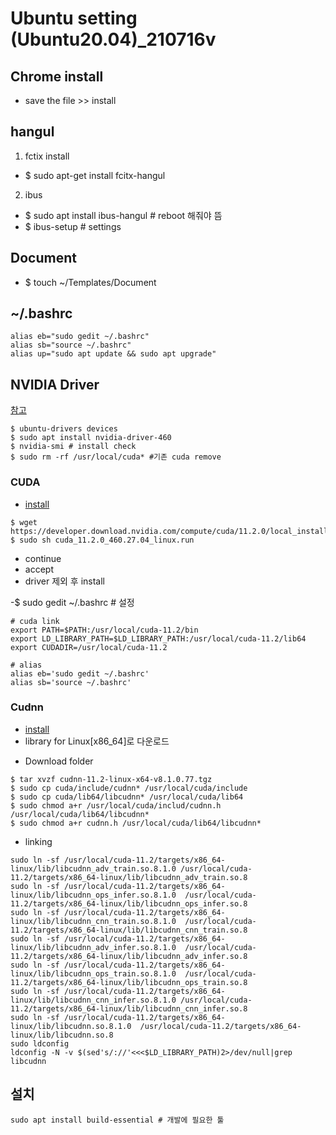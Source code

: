 # Ubuntu setting (Ubuntu20.04)_210716v
## Chrome install
- save the file >> install
## hangul
1. fctix install
- $ sudo apt-get install fcitx-hangul
2. ibus
- $ sudo apt install ibus-hangul # reboot 해줘야 뜸
- $ ibus-setup # settings

## Document
- $ touch ~/Templates/Document 


## ~/.bashrc 
```
alias eb="sudo gedit ~/.bashrc"
alias sb="source ~/.bashrc"
alias up="sudo apt update && sudo apt upgrade"
```


## NVIDIA Driver
[참고](https://webnautes.tistory.com/1428)
```
$ ubuntu-drivers devices
$ sudo apt install nvidia-driver-460
$ nvidia-smi # install check
$ sudo rm -rf /usr/local/cuda* #기존 cuda remove
```

### CUDA 
- [install](https://developer.nvidia.com/cuda-toolkit-archive)

```
$ wget https://developer.download.nvidia.com/compute/cuda/11.2.0/local_installers/cuda_11.2.0_460.27.04_linux.run
$ sudo sh cuda_11.2.0_460.27.04_linux.run
```
- continue
- accept
- driver 제외 후 install

-$ sudo gedit ~/.bashrc # 설정
```
# cuda link
export PATH=$PATH:/usr/local/cuda-11.2/bin
export LD_LIBRARY_PATH=$LD_LIBRARY_PATH:/usr/local/cuda-11.2/lib64
export CUDADIR=/usr/local/cuda-11.2

# alias
alias eb='sudo gedit ~/.bashrc'
alias sb='source ~/.bashrc'

```
### Cudnn
- [install](https://developer.nvidia.com/rdp/cudnn-archive)
- library for Linux[x86_64]로 다운로드

* Download folder 
```
$ tar xvzf cudnn-11.2-linux-x64-v8.1.0.77.tgz
$ sudo cp cuda/include/cudnn* /usr/local/cuda/include
$ sudo cp cuda/lib64/libcudnn* /usr/local/cuda/lib64
$ sudo chmod a+r /usr/local/cuda/includ/cudnn.h /usr/local/cuda/lib64/libcudnn*
$ sudo chmod a+r cudnn.h /usr/local/cuda/lib64/libcudnn*
```

* linking 
```
sudo ln -sf /usr/local/cuda-11.2/targets/x86_64-linux/lib/libcudnn_adv_train.so.8.1.0 /usr/local/cuda-11.2/targets/x86_64-linux/lib/libcudnn_adv_train.so.8
sudo ln -sf /usr/local/cuda-11.2/targets/x86_64-linux/lib/libcudnn_ops_infer.so.8.1.0  /usr/local/cuda-11.2/targets/x86_64-linux/lib/libcudnn_ops_infer.so.8
sudo ln -sf /usr/local/cuda-11.2/targets/x86_64-linux/lib/libcudnn_cnn_train.so.8.1.0  /usr/local/cuda-11.2/targets/x86_64-linux/lib/libcudnn_cnn_train.so.8
sudo ln -sf /usr/local/cuda-11.2/targets/x86_64-linux/lib/libcudnn_adv_infer.so.8.1.0  /usr/local/cuda-11.2/targets/x86_64-linux/lib/libcudnn_adv_infer.so.8
sudo ln -sf /usr/local/cuda-11.2/targets/x86_64-linux/lib/libcudnn_ops_train.so.8.1.0  /usr/local/cuda-11.2/targets/x86_64-linux/lib/libcudnn_ops_train.so.8
sudo ln -sf /usr/local/cuda-11.2/targets/x86_64-linux/lib/libcudnn_cnn_infer.so.8.1.0 /usr/local/cuda-11.2/targets/x86_64-linux/lib/libcudnn_cnn_infer.so.8
sudo ln -sf /usr/local/cuda-11.2/targets/x86_64-linux/lib/libcudnn.so.8.1.0  /usr/local/cuda-11.2/targets/x86_64-linux/lib/libcudnn.so.8
sudo ldconfig
ldconfig -N -v $(sed's/://'<<<$LD_LIBRARY_PATH)2>/dev/null|grep libcudnn
```

## 설치
```
sudo apt install build-essential # 개발에 필요한 툴
```
